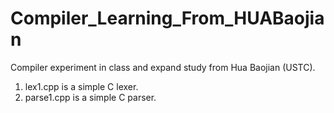 # Compiler_Learning_From_HUABaojian
Compiler experiment in class and expand study from Hua Baojian (USTC).


1. lex1.cpp is a simple C lexer.
2. parse1.cpp is a simple C parser.
